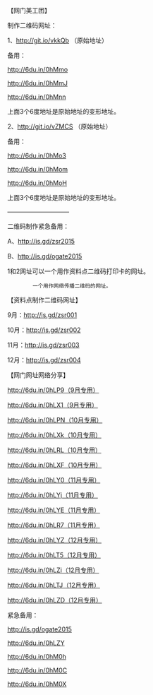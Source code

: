 【网门美工团】

制作二维码网址：

1、http://git.io/vkkQb （原始地址）

备用：

http://6du.in/0hMmo

http://6du.in/0hMmJ

http://6du.in/0hMnn

上面3个6度地址是原始地址的变形地址。

2、http://git.io/vZMCS （原始地址）

备用：

http://6du.in/0hMo3

http://6du.in/0hMom

http://6du.in/0hMoH

上面3个6度地址是原始地址的变形地址。

——————————

二维码制作紧急备用：

A、http://is.gd/zsr2015

B、http://is.gd/ogate2015

1和2网址可以一个用作资料点二维码打印卡的网址。

            一个用作网络传播二维码的网址。
            
【资料点制作二维码网址】

9月：http://is.gd/zsr001

10月：http://is.gd/zsr002

11月：http://is.gd/zsr003

12月：http://is.gd/zsr004

【网门网址网络分享】

http://6du.in/0hLP9（9月专用）

http://6du.in/0hLX1（9月专用）

http://6du.in/0hLPN（10月专用）

http://6du.in/0hLXk（10月专用）

http://6du.in/0hLRL（10月专用）

http://6du.in/0hLXF（10月专用）

http://6du.in/0hLY0（11月专用）

http://6du.in/0hLYj（11月专用）

http://6du.in/0hLYE（11月专用）

http://6du.in/0hLR7（11月专用）

http://6du.in/0hLYZ（12月专用）

http://6du.in/0hLT5（12月专用）

http://6du.in/0hLZi（12月专用）

http://6du.in/0hLTJ（12月专用）

http://6du.in/0hLZD（12月专用）

紧急备用：

http://is.gd/ogate2015

http://6du.in/0hLZY

http://6du.in/0hM0h

http://6du.in/0hM0C

http://6du.in/0hM0X

